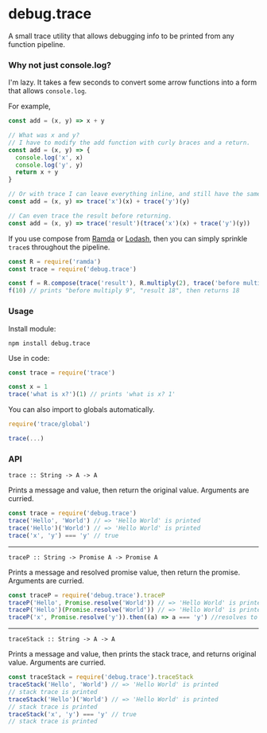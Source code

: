 # debug.trace

A small trace utility that allows debugging info to be printed from
any function pipeline.

### Why not just console.log?

I'm lazy. It takes a few seconds to convert some arrow functions into
a form that allows `console.log`.

For example,

```js
const add = (x, y) => x + y

// What was x and y?
// I have to modify the add function with curly braces and a return.
const add = (x, y) => {
  console.log('x', x)
  console.log('y', y)
  return x + y
}

// Or with trace I can leave everything inline, and still have the same effect.
const add = (x, y) => trace('x')(x) + trace('y')(y)

// Can even trace the result before returning.
const add = (x, y) => trace('result')(trace('x')(x) + trace('y')(y))
```

If you use compose from [Ramda](http://ramdajs.com) or [Lodash](https://lodash.com/), then you 
can simply sprinkle `trace`s throughout the pipeline.

```js
const R = require('ramda')
const trace = require('debug.trace')

const f = R.compose(trace('result'), R.multiply(2), trace('before multiply'), R.subtract(R.__, 1))
f(10) // prints "before multiply 9", "result 18", then returns 18
``` 

### Usage

Install module:

```
npm install debug.trace
```

Use in code:

```js
const trace = require('trace')

const x = 1
trace('what is x?')(1) // prints 'what is x? 1'
```

You can also import to globals automatically.

```js
require('trace/global')

trace(...)
```

### API

`trace :: String -> A -> A`

Prints a message and value, then return the original value. Arguments are curried.

```js
const trace = require('debug.trace')
trace('Hello', 'World') // => 'Hello World' is printed
trace('Hello')('World') // => 'Hello World' is printed
trace('x', 'y') === 'y' // true
```

---

`traceP :: String -> Promise A -> Promise A`

Prints a message and resolved promise value, then return the promise. Arguments are curried.

```js
const traceP = require('debug.trace').traceP
traceP('Hello', Promise.resolve('World')) // => 'Hello World' is printed
traceP('Hello')(Promise.resolve('World')) // => 'Hello World' is printed
traceP('x', Promise.resolve('y')).then((a) => a === 'y') //resolves to true
```

---

`traceStack :: String -> A -> A`

Prints a message and value, then prints the stack trace, and returns original value. Arguments are curried.

```js
const traceStack = require('debug.trace').traceStack
traceStack('Hello', 'World') // => 'Hello World' is printed
// stack trace is printed
traceStack('Hello')('World') // => 'Hello World' is printed
// stack trace is printed
traceStack('x', 'y') === 'y' // true
// stack trace is printed
```
